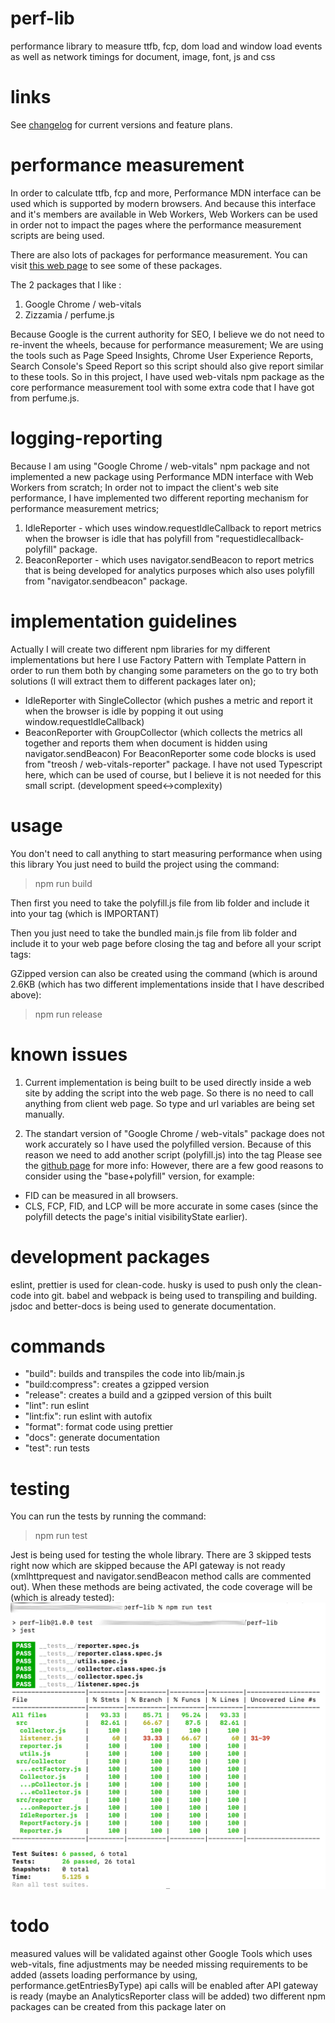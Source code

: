 # perf-lib
performance library to measure ttfb, fcp, dom load and window load events as well as network timings for document, image, font, js and css

# links
See [changelog](./CHANGELOG.md) for current versions and feature plans.

# performance measurement
In order to calculate ttfb, fcp and more, Performance MDN interface can be used which is supported by modern browsers.
And because this interface and it's members are available in Web Workers, Web Workers can be used in order not to impact the pages where the performance measurement scripts are being used.

There are also lots of packages for performance measurement.
You can visit [this web page](https://github.com/csabapalfi/awesome-pagespeed-metrics) to see some of these packages.

The 2 packages that I like :
1. Google Chrome / web-vitals
2. Zizzamia / perfume.js

Because Google is the current authority for SEO, I believe we do not need to re-invent the wheels, because for performance measurement;
We are using the tools such as Page Speed Insights, Chrome User Experience Reports, Search Console's Speed Report so this script should also give report similar to these tools.
So in this project, I have used web-vitals npm package as the core performance measurement tool with some extra code that I have got from perfume.js.

# logging-reporting
Because I am using "Google Chrome / web-vitals" npm package and not implemented a new package using Performance MDN interface with Web Workers from scratch;
In order not to impact the client's web site performance, I have implemented two different reporting mechanism for performance measurement metrics;
1. IdleReporter - which uses window.requestIdleCallback to report metrics when the browser is idle that has polyfill from "requestidlecallback-polyfill" package.
2. BeaconReporter - which uses navigator.sendBeacon to report metrics that is being developed for analytics purposes which also uses polyfill from "navigator.sendbeacon" package.

# implementation guidelines
Actually I will create two different npm libraries for my different implementations but here I use Factory Pattern with Template Pattern in order to run them both by changing some parameters on the go to try both solutions (I will extract them to different packages later on);
- IdleReporter with SingleCollector (which pushes a metric and report it when the browser is idle by popping it out using window.requestIdleCallback)
- BeaconReporter with GroupCollector (which collects the metrics all together and reports them when document is hidden using navigator.sendBeacon)
For BeaconReporter some code blocks is used from "treosh / web-vitals-reporter" package.
I have not used Typescript here, which can be used of course, but I believe it is not needed for this small script. (development speed<->complexity)

# usage
You don't need to call anything to start measuring performance when using this library
You just need to build the project using the command:
> npm run build

Then first you need to take the polyfill.js file from lib folder and include it into your <head> tag (which is IMPORTANT)
> <head><script src="js/polyfill.js"></script></head>

Then you just need to take the bundled main.js file from lib folder and include it to your web page before closing the </body> tag and before all your script tags:
> <script src="js/main.js"></script>

GZipped version can also be created using the command (which is around 2.6KB (which has two different implementations inside that I have described above):
> npm run release

# known issues
1. Current implementation is being built to be used directly inside a web site by adding the script into the web page.
So there is no need to call anything from client web page. So type and url variables are being set manually.

2. The standart version of "Google Chrome / web-vitals" package does not work accurately so I have used the polyfilled version.
Because of this reason we need to add another script (polyfill.js) into the <head> tag
Please see the [github page](https://github.com/GoogleChrome/web-vitals) for more info:
However, there are a few good reasons to consider using the "base+polyfill" version, for example:
- FID can be measured in all browsers.
- CLS, FCP, FID, and LCP will be more accurate in some cases (since the polyfill detects the page's initial visibilityState earlier).

# development packages
eslint, prettier is used for clean-code.
husky is used to push only the clean-code into git.
babel and webpack is being used to transpiling and building.
jsdoc and better-docs is being used to generate documentation.

# commands
- "build": builds and transpiles the code into lib/main.js
- "build:compress": creates a gzipped version
- "release": creates a build and a gzipped version of this built
- "lint": run eslint
- "lint:fix": run eslint with autofix
- "format": format code using prettier
- "docs": generate documentation
- "test": run tests

# testing
You can run the tests by running the command:
> npm run test

Jest is being used for testing the whole library.
There are 3 skipped tests right now which are skipped because the API gateway is not ready (xmlhttprequest and navigator.sendBeacon method calls are commented out).
When these methods are being activated, the code coverage will be (which is already tested):
![Code Coverage](./assets/test-coverage.png)

# todo
measured values will be validated against other Google Tools which uses web-vitals, fine adjustments may be needed
missing requirements to be added (assets loading performance by using, performance.getEntriesByType)
api calls will be enabled after API gateway is ready (maybe an AnalyticsReporter class will be added)
two different npm packages can be created from this package later on
